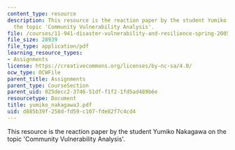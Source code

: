 ```yaml
---
content_type: resource
description: This resource is the reaction paper by the student Yumiko Nakagawa on
  the topic 'Community Vulnerability Analysis'.
file: /courses/11-941-disaster-vulnerability-and-resilience-spring-2005/d885b39f258dfd59c107fde82f7c4cd4_yumiko_nakagawa3.pdf
file_size: 28939
file_type: application/pdf
learning_resource_types:
- Assignments
license: https://creativecommons.org/licenses/by-nc-sa/4.0/
ocw_type: OCWFile
parent_title: Assignments
parent_type: CourseSection
parent_uid: 025decc2-3746-51df-f1f2-1fd5ad489b6e
resourcetype: Document
title: yumiko_nakagawa3.pdf
uid: d885b39f-258d-fd59-c107-fde82f7c4cd4
---
```

This resource is the reaction paper by the student Yumiko Nakagawa on the topic 'Community Vulnerability Analysis'.